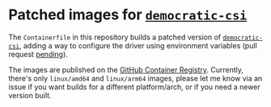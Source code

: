 # Patched images for [`democratic-csi`](https://github.com/democratic-csi/democratic-csi)

The `Containerfile` in this repository builds a patched version of [`democratic-csi`](https://github.com/democratic-csi/democratic-csi), adding a way to configure the driver using environment variables (pull request [pending](https://github.com/democratic-csi/democratic-csi/pull/401)).

The images are published on the [GitHub Container Registry](https://github.com/LiquidPL/homelab/pkgs/container/democratic-csi). Currently, there's only `linux/amd64` and `linux/arm64` images, please let me know via an issue if you want builds for a different platform/arch, or if you need a newer version built.
